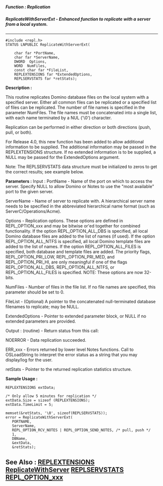 ##### Function : Replication
##### ReplicateWithServerExt - Enhanced function to replicate with a server from a local system.
---
```
#include <repl.h>
STATUS LNPUBLIC ReplicateWithServerExt(

	char far *PortName,
	char far *ServerName,
	DWORD  Options,
	WORD  NumFiles,
	const char far *FileList,
	REPLEXTENSIONS far *ExtendedOptions,
	REPLSERVSTATS far *retStats);
```
**Description :**

This routine replicates Domino database files on the local system with a 
specified server.  Either all common files can be replicated or a specified 
list of files can be replicated.  The number of file names is specified in the 
parameter NumFiles.  The file names must be concatenated into a single list, 
with each name terminated by a NUL ('\0') character.

Replication can be performed in either direction or both directions (push, 
pull, or both).

For Release 4.0, this new function has been added to allow additional 
information to be supplied.  The additional information may be passed in the 
REPLEXTENSIONS structure.  If no extended information is to be supplied, a NULL 
may be passed for the ExtendedOptions argument.

Note:
    The REPLSERVSTATS data structure must be initialized to zeros to get the 
correct results; see example below.

**Parameters :**
Input :
PortName  -   Name of the port on which to access the server.  Specify NULL to allow Domino or Notes to use the "most available" port to the given server.

ServerName  -  Name of server to replicate with.    A hierarchical server name needs to be specified in the abbreviated hierarchical name format (such as ServerC/Operations/Acme).

Options  -  Replication options.  These options are defined in REPL_OPTION_xxx and may be bitwise or'ed together for combined functionality.  If the option REPL_OPTION_ALL_DBS is specified, all local Domino database files are added to the list of names (if used).  If the option REPL_OPTION_ALL_NTFS is specified, all local Domino template files are added to the list of names.  If the option REPL_OPTION_ALL_FILES is specified, both database and template files are added.  The priority flags, REPL_OPTION_PRI_LOW, REPL_OPTION_PRI_MED, and REPL_OPTION_PRI_HI, are only meaningful if one of the flags REPL_OPTION_ALL_DBS, REPL_OPTION_ALL_NTFS, or REPL_OPTION_ALL_FILES is specified.  NOTE:  These options are now 32-bits.

NumFiles  -  Number of files in the file list.  If no file names are specified, this parameter should be set to 0.

FileList  -  (Optional)  A pointer to the concatenated null-terminated database filenames to replicate;  may be NULL.

ExtendedOptions  -  Pointer to extended parameter block, or NULL if no extended parameters are provided.

Output :
(routine)  -  Return status from this call: 

NOERROR - Data replication succeeded.

ERR_xxx - Errors returned by lower level Notes functions.  Call to OSLoadString to interpret the error status as a string that you may display/log for the user.


retStats  -   Pointer to the returned replication statistics structure.


**Sample Usage :**
```
REPLEXTENSIONS extData;

/* Only allow 5 minutes for replication */
extData.Size = sizeof (REPLEXTENSIONS);
extData.TimeLimit = 5;

memset(&retStats, '\0', sizeof(REPLSERVSTATS));
error = ReplicateWithServerExt(
   PORTNAME,
   ServerName, 
   REPL_OPTION_RCV_NOTES | REPL_OPTION_SEND_NOTES, /* pull, push */
   1,
   DBName,
   &extData,
   &retStats);
```
**See Also :**
[REPLEXTENSIONS](/reference/Data/REPLEXTENSIONS)
[ReplicateWithServer](/reference/Func/ReplicateWithServer)
[REPLSERVSTATS](/reference/Data/REPLSERVSTATS)
[REPL_OPTION_xxx](/reference/Symb/REPL_OPTION_xxx)
---
